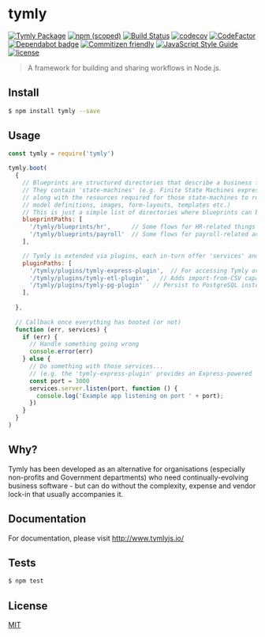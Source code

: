 # tymly
[![Tymly Package](https://img.shields.io/badge/tymly-package-blue.svg)](https://tymly.io/)
[![npm (scoped)](https://img.shields.io/npm/v/@wmfs/tymly-core.svg)](https://www.npmjs.com/package/@wmfs/tymly-core)
[![Build Status](https://travis-ci.org/wmfs/tymly-core.svg?branch=master)](https://travis-ci.org/wmfs/tymly-core)
[![codecov](https://codecov.io/gh/wmfs/tymly-core/branch/master/graph/badge.svg)](https://codecov.io/gh/wmfs/tymly-core)
[![CodeFactor](https://www.codefactor.io/repository/github/wmfs/tymly-core/badge)](https://www.codefactor.io/repository/github/wmfs/tymly-core)
[![Dependabot badge](https://img.shields.io/badge/Dependabot-active-brightgreen.svg)](https://dependabot.com/)
[![Commitizen friendly](https://img.shields.io/badge/commitizen-friendly-brightgreen.svg)](http://commitizen.github.io/cz-cli/)
[![JavaScript Style Guide](https://img.shields.io/badge/code_style-standard-brightgreen.svg)](https://standardjs.com)
[![license](https://img.shields.io/github/license/mashape/apistatus.svg)](https://github.com/wmfs/tymly/blob/master/packages/pg-concat/LICENSE)


> A framework for building and sharing workflows in Node.js.

## <a name="install"></a>Install
```bash
$ npm install tymly --save
```

## <a name="usage"></a>Usage
```javascript
const tymly = require('tymly')

tymly.boot(
  {
    // Blueprints are structured directories that describe a business function.
    // They contain 'state-machines' (e.g. Finite State Machines expressed in JSON as per Amazon State Machine specification: http://docs.aws.amazon.com/step-functions/latest/dg/amazon-states-language-state-machine-structure.html)
    // along with the resources required for those state-machines to run (e.g. data 
    // model definitions, images, form-layouts, templates etc.)
    // This is just a simple list of directories where blueprints can be found...   
    blueprintPaths: [
      '/tymly/blueprints/hr',      // Some flows for HR-related things
      '/tymly/blueprints/payroll'  // Some flows for payroll-related activities 
    ],

    // Tymly is extended via plugins, each in-turn offer 'services' and other components...
    pluginPaths: [
      '/tymly/plugins/tymly-express-plugin',  // For accessing Tymly over HTTP/REST etc.
      '/tymly/plugins/tymly-etl-plugin',   // Adds import-from-CSV capabilities
      '/tymly/plugins/tymly-pg-plugin'   // Persist to PostgreSQL instead of the default in-memory solution 
    ],
    
  },
  
  // Callback once everything has booted (or not)
  function (err, services) {   
    if (err) {
      // Handle something going wrong
      console.error(err)
    } else {
      // Do something with those services...
      // (e.g. the 'tymly-express-plugin' provides an Express-powered 'server' service)
      const port = 3000
      services.server.listen(port, function () {        
        console.log('Example app listening on port ' + port);       
      })  
    }   
  }
)
```

## <a name="why"></a>Why?

Tymly has been developed as an alternative for organisations (especially non-profits and Government departments) who need continually-evolving business software - but can do without the complexity, expense and vendor lock-in that usually accompanies it. 

## <a name="documentation"></a>Documentation

For documentation, please visit http://www.tymlyjs.io/

## <a name="tests"></a>Tests
```bash
$ npm test
```

## <a name="license"></a>License
[MIT](https://github.com/wmfs/tymly/blob/master/LICENSE)
